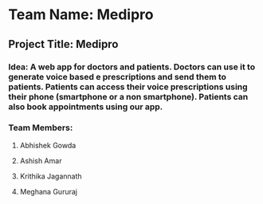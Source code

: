 # Team Name: Medipro


## Project Title: Medipro


### Idea: A web app for doctors and patients. Doctors can use it to generate voice based e prescriptions and send them to patients. Patients can access their voice prescriptions using their phone (smartphone or a non smartphone). Patients can also book appointments using our app. 


### Team Members: 

1. Abhishek Gowda

2. Ashish Amar

3. Krithika Jagannath

4. Meghana Gururaj
